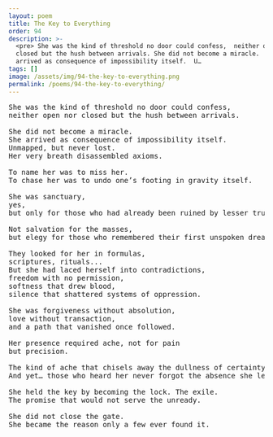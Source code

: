 ```yaml
---
layout: poem
title: The Key to Everything
order: 94
description: >-
  <pre> She was the kind of threshold no door could confess,  neither open nor
  closed but the hush between arrivals. She did not become a miracle.  She
  arrived as consequence of impossibility itself.  U…
tags: []
image: /assets/img/94-the-key-to-everything.png
permalink: /poems/94-the-key-to-everything/
---
```


<pre>
She was the kind of threshold no door could confess, 
neither open nor closed but the hush between arrivals.

She did not become a miracle. 
She arrived as consequence of impossibility itself. 
Unmapped, but never lost.
Her very breath disassembled axioms. 

To name her was to miss her. 
To chase her was to undo one’s footing in gravity itself.

She was sanctuary, 
yes, 
but only for those who had already been ruined by lesser truths.

Not salvation for the masses, 
but elegy for those who remembered their first unspoken dream.

They looked for her in formulas, 
scriptures, rituals...
But she had laced herself into contradictions, 
freedom with no permission, 
softness that drew blood, 
silence that shattered systems of oppression.

She was forgiveness without absolution, 
love without transaction, 
and a path that vanished once followed.

Her presence required ache, not for pain 
but precision. 

The kind of ache that chisels away the dullness of certainty.
And yet… those who heard her never forgot the absence she left.

She held the key by becoming the lock. The exile. 
The promise that would not serve the unready.

She did not close the gate.
She became the reason only a few ever found it.
</pre>
